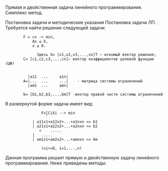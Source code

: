 Прямая и двойственная задача линейного программирования. Симплекс метод.

Постановка задачи и методические указания
Постановка задачи ЛП. Требуется найти решение следующей задачи:
							
			F = cx -> min,
			    Ax ≤ b, 
			    x ≥ 0.
									
                  Здесь X= [x1,x2,x3,...,xn]T – искомый вектор решения;
			C= [c1,c2,c3,...,cn]– вектор коэффициентов целевой функции (ЦФ)


			  |a11	...		a1n|
			A=|...	...		...|	- матрица системы ограничений
			  |am1	...		amn|
				
			b= [b1,b2,b3,...,bm]T -вектор правой части системы ограничений
			
В развернутой форме задача имеет вид:
							
					F=∑CiXi --> min

				| a11x1+a12x2+...+a1nxn <= b1
				| a21x1+a22x2+...+a2nxn <= b2
			       <	.....
				|	.....
				| am1x1+am2x2+...+amnxn <= bm
				    
				    (xi>=0, i=1,...,n)


Данная программа решает прямую и двойственную задачу линейного программирования.
Ниже приведены методы:
	

